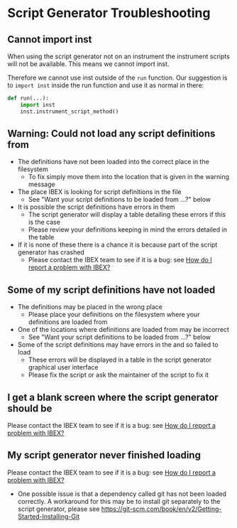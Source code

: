 # Script Generator Troubleshooting

## Cannot import inst

When using the script generator not on an instrument the instrument scripts will not be available. This means we cannot import inst.

Therefore we cannot use inst outside of the `run` function. Our suggestion is to `import inst` inside the run function and use it as normal in there: 

```python
def run(...):
    import inst
    inst.instrument_script_method()
```

## Warning: Could not load any script definitions from 

- The definitions have not been loaded into the correct place in the filesystem
   - To fix simply move them into the location that is given in the warning message
- The place IBEX is looking for script definitions in the file
   - See "Want your script definitions to be loaded from ...?" below
- It is possible the script definitions have errors in them
   - The script generator will display a table detailing these errors if this is the case
   - Please review your definitions keeping in mind the errors detailed in the table
- If it is none of these there is a chance it is because part of the script generator has crashed
   - Please contact the IBEX team to see if it is a bug: see [How do I report a problem with IBEX?](https://github.com/ISISComputingGroup/ibex_user_manual/wiki/FAQ#id1)

## Some of my script definitions have not loaded

- The definitions may be placed in the wrong place 
   - Please place your definitions on the filesystem where your definitions are loaded from
- One of the locations where definitions are loaded from may be incorrect 
   - See "Want your script definitions to be loaded from ...?" below
- Some of the script definitions may have errors in the and so failed to load
   - These errors will be displayed in a table in the script generator graphical user interface
   - Please fix the script or ask the maintainer of the script to fix it

## I get a blank screen where the script generator should be

Please contact the IBEX team to see if it is a bug: see [How do I report a problem with IBEX?](https://github.com/ISISComputingGroup/ibex_user_manual/wiki/FAQ#id1)

## My script generator never finished loading

Please contact the IBEX team to see if it is a bug: see [How do I report a problem with IBEX?](https://github.com/ISISComputingGroup/ibex_user_manual/wiki/FAQ#id1)

- One possible issue is that a dependency called git has not been loaded correctly. A workaround for this may be to install git separately to the script generator, please see https://git-scm.com/book/en/v2/Getting-Started-Installing-Git